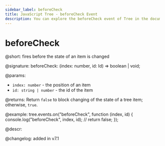 ```yaml
---
sidebar_label: beforeCheck
title: JavaScript Tree - beforeCheck Event 
description: You can explore the beforeCheck event of Tree in the documentation of the DHTMLX JavaScript UI library. Browse developer guides and API reference, try out code examples and live demos, and download a free 30-day evaluation version of DHTMLX Suite.
---
```


# beforeCheck

@short: fires before the state of an item is changed

@signature: beforeCheck: (index: number, id: Id) => boolean | void;

@params:
- `index: number` - the position of an item
- `id: string | number` - the id of the item

@returns:
Return `false` to block changing of the state of a tree item; otherwise, `true`.

@example:
tree.events.on("beforeCheck", function (index, id) {
    console.log("beforeCheck", index, id);
    // return false;
});

@descr:

@changelog: added in v7.1

[comment]: # (@relatedapi: tree/api/tree_aftercheck_event.md)
